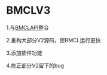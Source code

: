 BMCLV3
======

1.与[BMCLAPI](http://bmclapi.bangbang93.com)整合

2.重构大部分V2源码，使BMCL运行更快

3.添加插件功能

4.修正部分V2留下的bug